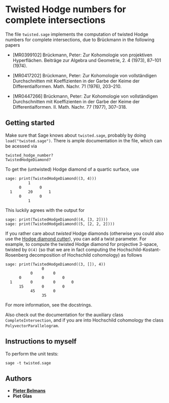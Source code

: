 # Twisted Hodge numbers for complete intersections

The file `twisted.sage` implements the computation of twisted Hodge numbers for complete intersections, due to Brückmann in the following papers

* [MR0399102] Brückmann, Peter: Zur Kohomologie von projektiven Hyperflächen.
  Beiträge zur Algebra und Geometrie, 2. 4 (1973), 87–101 (1974).

* [MR0417202] Brückmann, Peter: Zur Kohomologie von vollständigen Durchschnitten mit Koeffizienten in der Garbe der Keime der Differentialformen.
  Math. Nachr. 71 (1976), 203–210.

* [MR0447266] Brückmann, Peter: Zur Kohomologie von vollständigen Durchschnitten mit Koeffizienten in der Garbe der Keime der Differentialformen. II.
  Math. Nachr. 77 (1977), 307–318.

## Getting started

Make sure that Sage knows about `twisted.sage`, probably by doing `load("twisted.sage")`. There is ample documentation in the file, which can be acessed via

```
twisted_hodge_number?
TwistedHodgeDiamond?
```

To get the (untwisted) Hodge diamond of a quartic surface, use

```sage
sage: print(TwistedHodgeDiamond((3, 4)))
          1
      0        0
  1       20       1
      0        0
          1
```

This luckily agrees with the output for

```sage
sage: print(TwistedHodgeDiamond((4, [3, 2])))
sage: print(TwistedHodgeDiamond((5, [2, 2, 2])))
```

If you rather care about *twisted* Hodge diamonds (otherwise you could also use the [Hodge diamond cutter](https://github.com/pbelmans/hodge-diamond-cutter)), you can add a twist parameter. For example, to compute the twisted Hodge diamond for projective 3-space, twisted by `O(4)` (so that we are in fact computing the Hochschild-Kostant-Rosenberg decomposition of Hochschild cohomology) as follows

```sage
sage: print(TwistedHodgeDiamond((3, []), 4))
                0
           0         0
      0         0        0
  1        0         0       0
      15        0        0
           45        0
                35
```

For more information, see the docstrings.

Also check out the documentation for the auxiliary class `CompleteIntersection`, and if you are into Hochschild cohomology the class `PolyvectorParallelogram`.


## Instructions to myself

To perform the unit tests:

```
sage -t twisted.sage
```

## Authors

* [**Pieter Belmans**](https://pbelmans.ncag.info)
* **Piet Glas**

